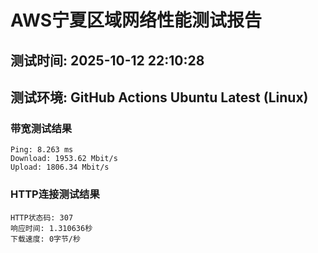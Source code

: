 # AWS宁夏区域网络性能测试报告
## 测试时间: 2025-10-12 22:10:28
## 测试环境: GitHub Actions Ubuntu Latest (Linux)

### 带宽测试结果
```
Ping: 8.263 ms
Download: 1953.62 Mbit/s
Upload: 1806.34 Mbit/s
```

### HTTP连接测试结果
```
HTTP状态码: 307
响应时间: 1.310636秒
下载速度: 0字节/秒
```

